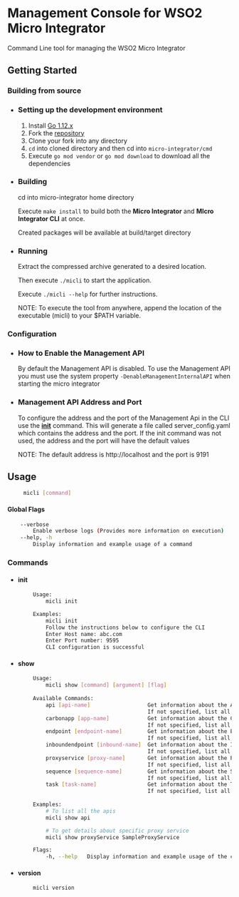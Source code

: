# Management Console for WSO2 Micro Integrator

Command Line tool for managing the WSO2 Micro Integrator

## Getting Started

### Building from source 

- ### Setting up the development environment
    1. Install [Go 1.12.x](https://golang.org/dl)
    2. Fork the [repository](https://github.com/wso2/micro-integrator)
    3. Clone your fork into any directory
    5. `cd` into cloned directory and then cd into `micro-integrator/cmd`
    6. Execute `go mod vendor` or `go mod download` to download all the dependencies
    
- ### Building
    cd into micro-integrator home directory

    Execute `make install` to build both the **Micro Integrator** and **MIcro Integrator CLI** at once.

    Created packages will be available at build/target directory

- ### Running
    Extract the compressed archive generated to a desired location.
    
    Then execute `./micli` to start the application.
    
    Execute `./micli --help` for further instructions.

    NOTE: To execute the tool from anywhere, append the location of the executable (micli) to your $PATH variable.

### Configuration 

- ### How to Enable the Management API
    By default the Management API is disabled. To use the Management API you must use the system property `-DenableManagementInternalAPI` when starting the micro integrator

- ### Management API Address and Port
    To configure the address and the port of the Management Api in the CLI use the [**init**](#init) command. This will generate a file called server_config.yaml which contains the address and the port. If the init command was not used, the address and the port will have the default values

    NOTE: The default address is http://localhost and the port is 9191

## Usage 
```bash
     micli [command]
```

#### Global Flags
```bash
    --verbose
        Enable verbose logs (Provides more information on execution)
    --help, -h
        Display information and example usage of a command
```

### Commands
   * #### init
```bash
        Usage:
            micli init

        Examples:
            micli init
            Follow the instructions below to configure the CLI
            Enter Host name: abc.com
            Enter Port number: 9595
            CLI configuration is successful
```

* #### show
```bash
        Usage:
            micli show [command] [argument] [flag]
               
        Available Commands:
            api [api-name]                  Get information about the API specified by argument [apiname]
                                            If not specified, list all the apis
            carbonapp [app-name]            Get information about the Carbon App specified by argument [appname]
                                            If not specified, list all the carbon apps
            endpoint [endpoint-name]        Get information about the Endpoint specified by argument [endpointname]
                                            If not specified, list all the endpoints
            inboundendpoint [inbound-name]  Get information about the Inbound specified by argument [inboundname]
                                            If not specified, list all the inbound endpoints
            proxyservice [proxy-name]       Get information about the Proxy specified by argument [proxyname]
                                            If not specified, list all the proxies
            sequence [sequence-name]        Get information about the Sequence specified by argument [sequencename]
                                            If not specified, list all the sequences
            task [task-name]                Get information about the Task specified by argument [taskname]
                                            If not specified, list all the tasks
        
        Examples:
            # To list all the apis
            micli show api

            # To get details about specific proxy service
            micli show proxyService SampleProxyService

        Flags:
            -h, --help   Display information and example usage of the command
```

* #### version
```bash
        micli version 
```